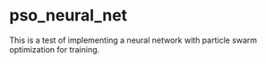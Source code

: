 # pso_neural_net
This is a test of implementing a neural network with particle swarm optimization for training. 
